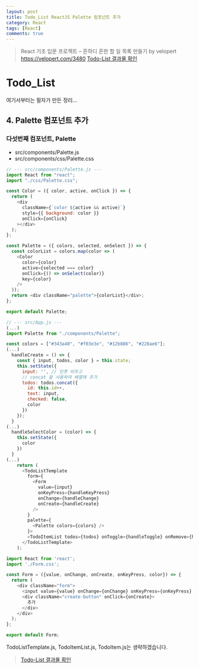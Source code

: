 ```yaml
---
layout: post
title: Todo_List ReactJS Palette 컴포넌트 추가
category: React
tags: [React]
comments: true
---
```


> React 기초 입문 프로젝트 – 흔하디 흔한 할 일 목록 만들기 by velopert <https://velopert.com/3480>
> [Todo-List 결과물 확인](https://github.com/hjban-dev/todo-react)

# Todo_List

여기서부터는 필자가 만든 정리...

## 4. Palette 컴포넌트 추가

### 다섯번째 컴포넌트, Palette 

- src/components/Palette.js
- src/components/css/Palette.css

```javascript
// --- src/components/Palette.js ---
import React from "react";
import "./css/Palette.css";

const Color = ({ color, active, onClick }) => {
  return (
    <div
      className={`color ${active && active}`}
      style={{ background: color }}
      onClick={onClick}
    ></div>
  );
};

const Palette = ({ colors, selected, onSelect }) => {
  const colorList = colors.map(color => (
    <Color
      color={color}
      active={selected === color}
      onClick={() => onSelect(color)}
      key={color}
    />
  ));
  return <div className="palette">{colorList}</div>;
};

export default Palette;
```


```javascript
// --- src/App.js ---
(...)
import Palette from "./components/Palette";

const colors = ["#343a40", "#f03e3e", "#12b886", "#228ae6"];
(...)
  handleCreate = () => {
    const { input, todos, color } = this.state;
    this.setState({
      input: '', // 인풋 비우고
      // concat 을 사용하여 배열에 추가
      todos: todos.concat({
        id: this.id++,
        text: input,
        checked: false,
        color
      })
    });
  }
(...)
  handleSelectColor = (color) => {
    this.setState({
      color
    })
  }
(...)
    return (
      <TodoListTemplate 
        form={
          <Form 
            value={input}
            onKeyPress={handleKeyPress}
            onChange={handleChange}
            onCreate={handleCreate}
          />
        }
        palette={
          <Palette colors={colors} />
        }>
        <TodoItemList todos={todos} onToggle={handleToggle} onRemove={handleRemove}/>
      </TodoListTemplate>
    );
```


```javascript
import React from 'react';
import './Form.css';

const Form = ({value, onChange, onCreate, onKeyPress, color}) => {
  return (
    <div className="form">
      <input value={value} onChange={onChange} onKeyPress={onKeyPress} style={{color}}/>
      <div className="create-button" onClick={onCreate}>
        추가
      </div>
    </div>
  );
};

export default Form;
```

TodoListTemplate.js, TodoItemList.js, TodoItem.js는 생략하겠습니다.  

> [Todo-List 결과물 확인](https://github.com/hjban-dev/todo-react)
